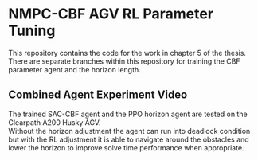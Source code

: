 # NMPC-CBF AGV RL Parameter Tuning

This repository contains the code for the work in chapter 5 of the thesis.  
There are separate branches within this repository for training the CBF parameter agent and the horizon length.


## Combined Agent Experiment Video
The trained SAC-CBF agent and the PPO horizon agent are tested on the Clearpath A200 Husky AGV.  
Without the horizon adjustment the agent can run into deadlock condition but with the RL adjustment it is able to navigate around the obstacles and lower the horizon to improve solve time performance when appropriate.  


